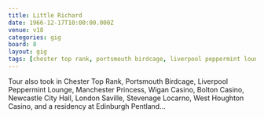 ```yaml
---
title: Little Richard
date: 1966-12-17T10:00:00.000Z
venue: v18
categories: gig
board: 8
layout: gig
tags: [chester top rank, portsmouth birdcage, liverpool peppermint lounge, manchester princess, wigan casino, bolton casino, newcastle city hall, london saville, stevenage locarno, west houghton casino, edinburgh pentland]
---
```

Tour also took in Chester Top Rank, Portsmouth Birdcage, Liverpool Peppermint Lounge, Manchester Princess, Wigan Casino, Bolton Casino, Newcastle City Hall, London Saville, Stevenage Locarno, West Houghton Casino, and a residency at Edinburgh Pentland...